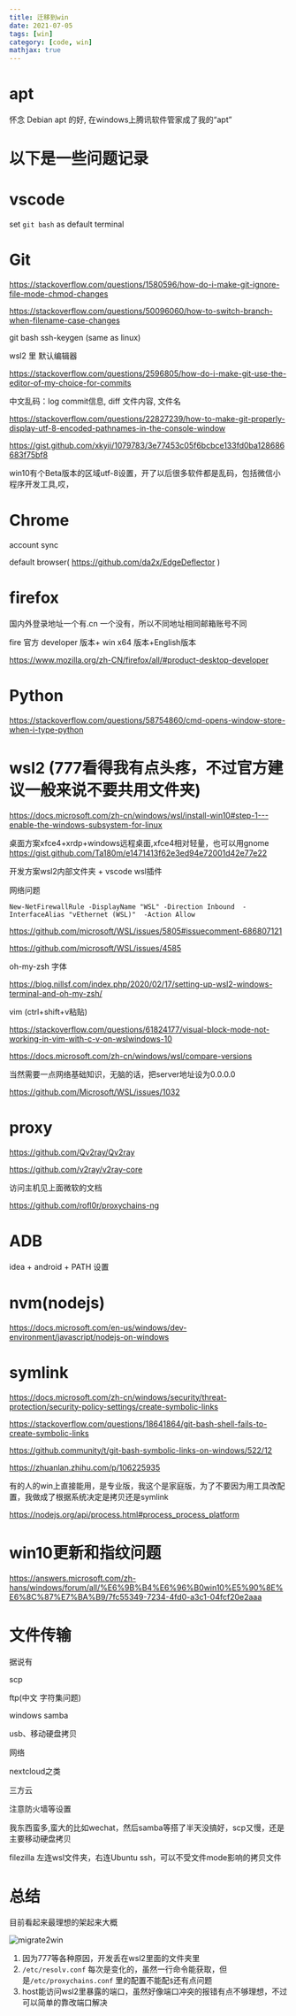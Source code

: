 ```yaml
---
title: 迁移到win
date: 2021-07-05
tags: [win]
category: [code, win]
mathjax: true
---
```


# apt

怀念 Debian apt 的好, 在windows上腾讯软件管家成了我的“apt”

# 以下是一些问题记录

# vscode

set `git bash` as default terminal

# Git

https://stackoverflow.com/questions/1580596/how-do-i-make-git-ignore-file-mode-chmod-changes

https://stackoverflow.com/questions/50096060/how-to-switch-branch-when-filename-case-changes

git bash ssh-keygen (same as linux)

wsl2 里 默认编辑器

https://stackoverflow.com/questions/2596805/how-do-i-make-git-use-the-editor-of-my-choice-for-commits

中文乱码：log commit信息, diff 文件内容, 文件名

https://stackoverflow.com/questions/22827239/how-to-make-git-properly-display-utf-8-encoded-pathnames-in-the-console-window

https://gist.github.com/xkyii/1079783/3e77453c05f6bcbce133fd0ba128686683f75bf8

win10有个Beta版本的区域utf-8设置，开了以后很多软件都是乱码，包括微信小程序开发工具,哎，

# Chrome

account sync

default browser( https://github.com/da2x/EdgeDeflector  )

# firefox

国内外登录地址一个有.cn 一个没有，所以不同地址相同邮箱账号不同

fire 官方 developer 版本+ win x64 版本+English版本

https://www.mozilla.org/zh-CN/firefox/all/#product-desktop-developer

# Python

https://stackoverflow.com/questions/58754860/cmd-opens-window-store-when-i-type-python

<!-- more -->

# wsl2 (777看得我有点头疼，不过官方建议一般来说不要共用文件夹)

https://docs.microsoft.com/zh-cn/windows/wsl/install-win10#step-1---enable-the-windows-subsystem-for-linux

桌面方案xfce4+xrdp+windows远程桌面,xfce4相对轻量，也可以用gnome https://gist.github.com/Ta180m/e1471413f62e3ed94e72001d42e77e22

开发方案wsl2内部文件夹 + vscode wsl插件

网络问题

`New-NetFirewallRule -DisplayName "WSL" -Direction Inbound  -InterfaceAlias "vEthernet (WSL)"  -Action Allow`

https://github.com/microsoft/WSL/issues/5805#issuecomment-686807121

https://github.com/microsoft/WSL/issues/4585


oh-my-zsh 字体

https://blog.nillsf.com/index.php/2020/02/17/setting-up-wsl2-windows-terminal-and-oh-my-zsh/

vim (ctrl+shift+v粘贴)

https://stackoverflow.com/questions/61824177/visual-block-mode-not-working-in-vim-with-c-v-on-wslwindows-10

https://docs.microsoft.com/zh-cn/windows/wsl/compare-versions

当然需要一点网络基础知识，无脑的话，把server地址设为0.0.0.0

https://github.com/Microsoft/WSL/issues/1032

# proxy

https://github.com/Qv2ray/Qv2ray

https://github.com/v2ray/v2ray-core

访问主机见上面微软的文档

https://github.com/rofl0r/proxychains-ng

# ADB

idea + android + PATH 设置

# nvm(nodejs)

https://docs.microsoft.com/en-us/windows/dev-environment/javascript/nodejs-on-windows

# symlink

https://docs.microsoft.com/zh-cn/windows/security/threat-protection/security-policy-settings/create-symbolic-links

https://stackoverflow.com/questions/18641864/git-bash-shell-fails-to-create-symbolic-links

https://github.community/t/git-bash-symbolic-links-on-windows/522/12

https://zhuanlan.zhihu.com/p/106225935

有的人的win上直接能用，是专业版，我这个是家庭版，为了不要因为用工具改配置，我做成了根据系统决定是拷贝还是symlink

https://nodejs.org/api/process.html#process_process_platform

# win10更新和指纹问题

https://answers.microsoft.com/zh-hans/windows/forum/all/%E6%9B%B4%E6%96%B0win10%E5%90%8E%E6%8C%87%E7%BA%B9/7fc55349-7234-4fd0-a3c1-04fcf20e2aaa

# 文件传输

据说有

scp

ftp(中文 字符集问题)

windows samba

usb、移动硬盘拷贝

网络

nextcloud之类

三方云

注意防火墙等设置

我东西蛮多,蛮大的比如wechat，然后samba等搭了半天没搞好，scp又慢，还是主要移动硬盘拷贝

filezilla 左连wsl文件夹，右连Ubuntu ssh，可以不受文件mode影响的拷贝文件

# 总结

目前看起来最理想的架起来大概

![migrate2win](/Blog/images/migrate2win.png)

1. 因为777等各种原因，开发丢在wsl2里面的文件夹里
2. `/etc/resolv.conf` 每次是变化的，虽然一行命令能获取，但是`/etc/proxychains.conf` 里的配置不能配`$`还有点问题
3. host能访问wsl2里暴露的端口，虽然好像端口冲突的报错有点不够理想，不过可以简单的靠改端口解决

